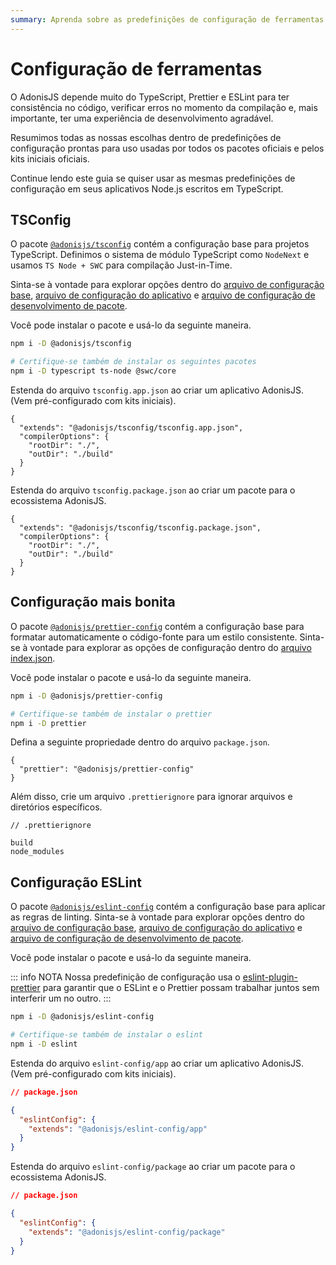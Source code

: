 ```yaml
---
summary: Aprenda sobre as predefinições de configuração de ferramentas usadas pelo AdonisJS para TypeScript, Prettier e ESLint.
---
```


# Configuração de ferramentas

O AdonisJS depende muito do TypeScript, Prettier e ESLint para ter consistência no código, verificar erros no momento da compilação e, mais importante, ter uma experiência de desenvolvimento agradável.

Resumimos todas as nossas escolhas dentro de predefinições de configuração prontas para uso usadas por todos os pacotes oficiais e pelos kits iniciais oficiais.

Continue lendo este guia se quiser usar as mesmas predefinições de configuração em seus aplicativos Node.js escritos em TypeScript.

## TSConfig

O pacote [`@adonisjs/tsconfig`](https://github.com/adonisjs/tooling-config/tree/main/packages/typescript-config) contém a configuração base para projetos TypeScript. Definimos o sistema de módulo TypeScript como `NodeNext` e usamos `TS Node + SWC` para compilação Just-in-Time.

Sinta-se à vontade para explorar opções dentro do [arquivo de configuração base](https://github.com/adonisjs/tooling-config/blob/main/packages/typescript-config/tsconfig.base.json), [arquivo de configuração do aplicativo](https://github.com/adonisjs/tooling-config/blob/main/packages/typescript-config/tsconfig.app.json) e [arquivo de configuração de desenvolvimento de pacote](https://github.com/adonisjs/tooling-config/blob/main/packages/typescript-config/tsconfig.package.json).

Você pode instalar o pacote e usá-lo da seguinte maneira.

```sh
npm i -D @adonisjs/tsconfig

# Certifique-se também de instalar os seguintes pacotes
npm i -D typescript ts-node @swc/core
```

Estenda do arquivo `tsconfig.app.json` ao criar um aplicativo AdonisJS. (Vem pré-configurado com kits iniciais).

```jsonc
{
  "extends": "@adonisjs/tsconfig/tsconfig.app.json",
  "compilerOptions": {
    "rootDir": "./",
    "outDir": "./build"
  }
}
```

Estenda do arquivo `tsconfig.package.json` ao criar um pacote para o ecossistema AdonisJS.

```jsonc
{
  "extends": "@adonisjs/tsconfig/tsconfig.package.json",
  "compilerOptions": {
    "rootDir": "./",
    "outDir": "./build"
  }
}
```

## Configuração mais bonita
O pacote [`@adonisjs/prettier-config`](https://github.com/adonisjs/tooling-config/tree/main/packages/prettier-config) contém a configuração base para formatar automaticamente o código-fonte para um estilo consistente. Sinta-se à vontade para explorar as opções de configuração dentro do [arquivo index.json](https://github.com/adonisjs/tooling-config/blob/main/packages/prettier-config/index.json).

Você pode instalar o pacote e usá-lo da seguinte maneira.

```sh
npm i -D @adonisjs/prettier-config

# Certifique-se também de instalar o prettier
npm i -D prettier
```

Defina a seguinte propriedade dentro do arquivo `package.json`.

```jsonc
{
  "prettier": "@adonisjs/prettier-config"
}
```

Além disso, crie um arquivo `.prettierignore` para ignorar arquivos e diretórios específicos.

```
// .prettierignore

build
node_modules
```

## Configuração ESLint
O pacote [`@adonisjs/eslint-config`](https://github.com/adonisjs/tooling-config/tree/main/packages/eslint-config) contém a configuração base para aplicar as regras de linting. Sinta-se à vontade para explorar opções dentro do [arquivo de configuração base](https://github.com/adonisjs/tooling-config/blob/main/packages/eslint-config/presets/ts_base.js), [arquivo de configuração do aplicativo](https://github.com/adonisjs/tooling-config/blob/main/packages/eslint-config/presets/ts_app.js) e [arquivo de configuração de desenvolvimento de pacote](https://github.com/adonisjs/tooling-config/blob/main/packages/eslint-config/presets/ts_package.js).

Você pode instalar o pacote e usá-lo da seguinte maneira.

::: info NOTA
Nossa predefinição de configuração usa o [eslint-plugin-prettier](https://github.com/prettier/eslint-plugin-prettier) para garantir que o ESLint e o Prettier possam trabalhar juntos sem interferir um no outro.
:::

```sh
npm i -D @adonisjs/eslint-config

# Certifique-se também de instalar o eslint
npm i -D eslint
```

Estenda do arquivo `eslint-config/app` ao criar um aplicativo AdonisJS. (Vem pré-configurado com kits iniciais).

```json
// package.json

{
  "eslintConfig": {
    "extends": "@adonisjs/eslint-config/app"
  }
}
```

Estenda do arquivo `eslint-config/package` ao criar um pacote para o ecossistema AdonisJS.

```json
// package.json

{
  "eslintConfig": {
    "extends": "@adonisjs/eslint-config/package"
  }
}
```
